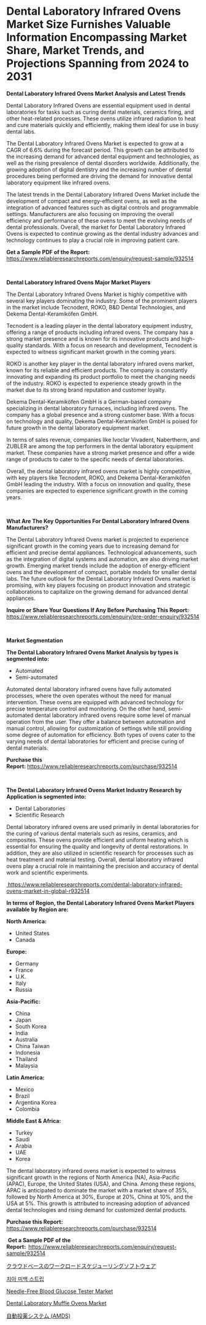 <p><h1>Dental Laboratory Infrared Ovens Market Size Furnishes Valuable Information Encompassing Market Share, Market Trends, and Projections Spanning from 2024 to 2031</h1></p><p><strong>Dental Laboratory Infrared Ovens Market Analysis and Latest Trends</strong></p>
<p><p>Dental Laboratory Infrared Ovens are essential equipment used in dental laboratories for tasks such as curing dental materials, ceramics firing, and other heat-related processes. These ovens utilize infrared radiation to heat and cure materials quickly and efficiently, making them ideal for use in busy dental labs.</p><p>The Dental Laboratory Infrared Ovens Market is expected to grow at a CAGR of 6.6% during the forecast period. This growth can be attributed to the increasing demand for advanced dental equipment and technologies, as well as the rising prevalence of dental disorders worldwide. Additionally, the growing adoption of digital dentistry and the increasing number of dental procedures being performed are driving the demand for innovative dental laboratory equipment like infrared ovens.</p><p>The latest trends in the Dental Laboratory Infrared Ovens Market include the development of compact and energy-efficient ovens, as well as the integration of advanced features such as digital controls and programmable settings. Manufacturers are also focusing on improving the overall efficiency and performance of these ovens to meet the evolving needs of dental professionals. Overall, the market for Dental Laboratory Infrared Ovens is expected to continue growing as the dental industry advances and technology continues to play a crucial role in improving patient care.</p></p>
<p><strong>Get a Sample PDF of the Report:&nbsp;</strong> <a href="https://www.reliableresearchreports.com/enquiry/request-sample/932514">https://www.reliableresearchreports.com/enquiry/request-sample/932514</a></p>
<p>&nbsp;</p>
<p><strong>Dental Laboratory Infrared Ovens Major Market Players</strong></p>
<p><p>The Dental Laboratory Infrared Ovens Market is highly competitive with several key players dominating the industry. Some of the prominent players in the market include Tecnodent, ROKO, B&D Dental Technologies, and Dekema Dental-Keramiköfen GmbH.</p><p>Tecnodent is a leading player in the dental laboratory equipment industry, offering a range of products including infrared ovens. The company has a strong market presence and is known for its innovative products and high-quality standards. With a focus on research and development, Tecnodent is expected to witness significant market growth in the coming years.</p><p>ROKO is another key player in the dental laboratory infrared ovens market, known for its reliable and efficient products. The company is constantly innovating and expanding its product portfolio to meet the changing needs of the industry. ROKO is expected to experience steady growth in the market due to its strong brand reputation and customer loyalty.</p><p>Dekema Dental-Keramiköfen GmbH is a German-based company specializing in dental laboratory furnaces, including infrared ovens. The company has a global presence and a strong customer base. With a focus on technology and quality, Dekema Dental-Keramiköfen GmbH is poised for future growth in the dental laboratory equipment market.</p><p>In terms of sales revenue, companies like Ivoclar Vivadent, Nabertherm, and ZUBLER are among the top performers in the dental laboratory equipment market. These companies have a strong market presence and offer a wide range of products to cater to the specific needs of dental laboratories.</p><p>Overall, the dental laboratory infrared ovens market is highly competitive, with key players like Tecnodent, ROKO, and Dekema Dental-Keramiköfen GmbH leading the industry. With a focus on innovation and quality, these companies are expected to experience significant growth in the coming years.</p></p>
<p>&nbsp;</p>
<p><strong>What Are The Key Opportunities For Dental Laboratory Infrared Ovens Manufacturers?</strong></p>
<p><p>The Dental Laboratory Infrared Ovens market is projected to experience significant growth in the coming years due to increasing demand for efficient and precise dental appliances. Technological advancements, such as the integration of digital systems and automation, are also driving market growth. Emerging market trends include the adoption of energy-efficient ovens and the development of compact, portable models for smaller dental labs. The future outlook for the Dental Laboratory Infrared Ovens market is promising, with key players focusing on product innovation and strategic collaborations to capitalize on the growing demand for advanced dental appliances.</p></p>
<p><strong>Inquire or Share Your Questions If Any Before Purchasing This Report:</strong> <a href="https://www.reliableresearchreports.com/enquiry/pre-order-enquiry/932514">https://www.reliableresearchreports.com/enquiry/pre-order-enquiry/932514</a></p>
<p>&nbsp;</p>
<p><strong>Market Segmentation</strong></p>
<p><strong>The Dental Laboratory Infrared Ovens Market Analysis by types is segmented into:</strong></p>
<p><ul><li>Automated</li><li>Semi-automated</li></ul></p>
<p><p>Automated dental laboratory infrared ovens have fully automated processes, where the oven operates without the need for manual intervention. These ovens are equipped with advanced technology for precise temperature control and monitoring. On the other hand, semi-automated dental laboratory infrared ovens require some level of manual operation from the user. They offer a balance between automation and manual control, allowing for customization of settings while still providing some degree of automation for efficiency. Both types of ovens cater to the varying needs of dental laboratories for efficient and precise curing of dental materials.</p></p>
<p><strong>Purchase this Report:&nbsp;</strong><a href="https://www.reliableresearchreports.com/purchase/932514">https://www.reliableresearchreports.com/purchase/932514</a></p>
<p>&nbsp;</p>
<p><strong>The Dental Laboratory Infrared Ovens Market Industry Research by Application is segmented into:</strong></p>
<p><ul><li>Dental Laboratories</li><li>Scientific Research</li></ul></p>
<p><p>Dental laboratory infrared ovens are used primarily in dental laboratories for the curing of various dental materials such as resins, ceramics, and composites. These ovens provide efficient and uniform heating which is essential for ensuring the quality and longevity of dental restorations. In addition, they are also utilized in scientific research for processes such as heat treatment and material testing. Overall, dental laboratory infrared ovens play a crucial role in maintaining the precision and accuracy of dental work and scientific experiments.</p></p>
<p><a href="https://www.reliableresearchreports.com/dental-laboratory-infrared-ovens-market-in-global-r932514">&nbsp;https://www.reliableresearchreports.com/dental-laboratory-infrared-ovens-market-in-global-r932514</a></p>
<p><strong>In terms of Region, the Dental Laboratory Infrared Ovens Market Players available by Region are:</strong></p>
<p>
    <p> <strong> North America: </strong>
        <ul>
            <li>United States</li>
            <li>Canada</li>
        </ul>
        </p> 
    <p> <strong> Europe: </strong>
        <ul>
            <li>Germany</li>
            <li>France</li>
            <li>U.K.</li>
            <li>Italy</li>
            <li>Russia</li>
        </ul>
        </p> 
    <p> <strong> Asia-Pacific: </strong>
        <ul>
            <li>China</li>
            <li>Japan</li>
            <li>South Korea</li>
            <li>India</li>
            <li>Australia</li>
            <li>China Taiwan</li>
            <li>Indonesia</li>
            <li>Thailand</li>
            <li>Malaysia</li>
        </ul>
        </p> 
    <p> <strong> Latin America: </strong>
        <ul>
            <li>Mexico</li>
            <li>Brazil</li>
            <li>Argentina Korea</li>
            <li>Colombia</li>
        </ul>
        </p> 
    <p> <strong> Middle East & Africa: </strong>
        <ul>
            <li>Turkey</li>
            <li>Saudi</li>
            <li>Arabia</li>
            <li>UAE</li>
            <li>Korea</li>
        </ul>
    </p>
    </p>
<p><p>The dental laboratory infrared ovens market is expected to witness significant growth in the regions of North America (NA), Asia-Pacific (APAC), Europe, the United States (USA), and China. Among these regions, APAC is anticipated to dominate the market with a market share of 35%, followed by North America at 30%, Europe at 20%, China at 10%, and the USA at 5%. This growth is attributed to increasing adoption of advanced dental technologies and rising demand for customized dental products.</p></p>
<p><strong>Purchase this Report: </strong><a href="https://www.reliableresearchreports.com/purchase/932514">https://www.reliableresearchreports.com/purchase/932514</a></p>
<p>&nbsp;<strong>Get a Sample PDF of the Report:&nbsp;&nbsp;</strong><a href="https://www.reliableresearchreports.com/enquiry/request-sample/932514">https://www.reliableresearchreports.com/enquiry/request-sample/932514</a></p>
<p><strong></strong></p>
<p><p><a href="https://github.com/hilmi-2a/Market-Research-Report-List-1/blob/main/849030183462.md">クラウドベースのワークロードスケジューリングソフトウェア</a></p><p><a href="https://github.com/ROBERTS65DAVID/Market-Research-Report-List-1/blob/main/541793677311.md">치아 미백 스트립</a></p><p><a href="https://issuu.com/reportprime-2/docs/needle-free-blood-glucose-tester-market-size-2030.">Needle-Free Blood Glucose Tester Market</a></p><p><a href="https://github.com/MyrtisWest1/Market-Research-Report-List-1/blob/main/dental-laboratory-muffle-ovens-market.md">Dental Laboratory Muffle Ovens Market</a></p><p><a href="https://github.com/Sophiaard2003/Market-Research-Report-List-1/blob/main/754565883463.md">自動投薬システム (AMDS)</a></p></p>